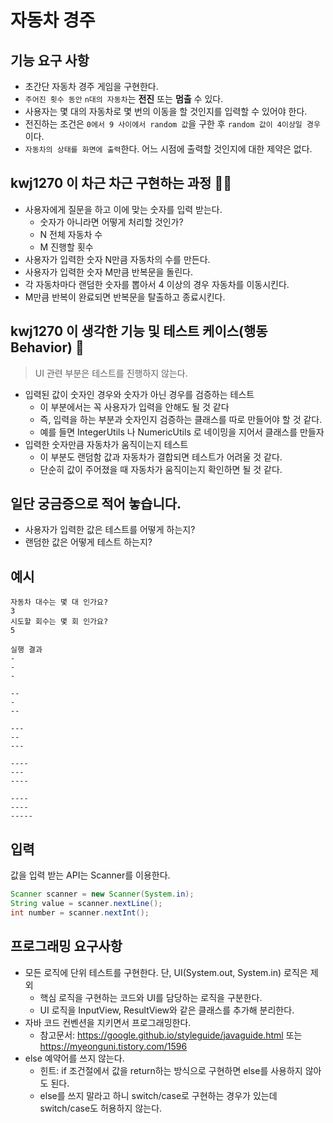# 자동차 경주 
## 기능 요구 사항

* 초간단 자동차 경주 게임을 구현한다.
* `주어진 횟수 동안` `n대의 자동차`는 **전진** 또는 **멈출** 수 있다.
* 사용자는 몇 대의 자동차로 몇 번의 이동을 할 것인지를 입력할 수 있어야 한다.
* 전진하는 조건은 `0에서 9 사이에서 random 값`을 구한 후 `random 값이 4이상일 경우`이다.
* `자동차의 상태를 화면에 출력`한다. 어느 시점에 출력할 것인지에 대한 제약은 없다.  

## kwj1270 이 차근 차근 구현하는 과정 💪🏻
    
* 사용자에게 질문을 하고 이에 맞는 숫자를 입력 받는다.    
  * 숫자가 아니라면 어떻게 처리할 것인가?       
  * N 전체 자동차 수     
  * M 진행할 횟수      
* 사용자가 입력한 숫자 N만큼 자동차의 수를 만든다.     
* 사용자가 입력한 숫자 M만큼 반복문을 돌린다.       
* 각 자동차마다 랜덤한 숫자를 뽑아서 4 이상의 경우 자동차를 이동시킨다.   
* M만큼 반복이 완료되면 반복문을 탈출하고 종료시킨다.   
   
## kwj1270 이 생각한 기능 및 테스트 케이스(행동 Behavior) 🤔
> UI 관련 부분은 테스트를 진행하지 않는다.  
              
* 입력된 값이 숫자인 경우와 숫자가 아닌 경우를 검증하는 테스트     
  * 이 부분에서는 꼭 사용자가 입력을 안해도 될 것 같다      
  * 즉, 입력을 하는 부분과 숫자인지 검증하는 클래스를 따로 만들어야 할 것 같다.  
  * 예를 들면 IntegerUtils 나 NumericUtils 로 네이밍을 지어서 클래스를 만들자       
* 입력한 숫자만큼 자동차가 움직이는지 테스트  
  * 이 부분도 랜덤함 값과 자동차가 결합되면 테스트가 어려울 것 같다.
  * 단순히 값이 주어졌을 때 자동차가 움직이는지 확인하면 될 것 같다.   

## 일단 궁금증으로 적어 놓습니다. 

* 사용자가 입력한 값은 테스트를 어떻게 하는지?  
* 랜덤한 값은 어떻게 테스트 하는지?  


## 예시
```
자동차 대수는 몇 대 인가요?
3
시도할 회수는 몇 회 인가요?
5

실행 결과
-
-
-

--
-
--

---
--
---

----
---
----

----
----
-----
```

## 입력
값을 입력 받는 API는 Scanner를 이용한다.
```java
Scanner scanner = new Scanner(System.in);
String value = scanner.nextLine();
int number = scanner.nextInt();
```

## 프로그래밍 요구사항
* 모든 로직에 단위 테스트를 구현한다. 단, UI(System.out, System.in) 로직은 제외
  * 핵심 로직을 구현하는 코드와 UI를 담당하는 로직을 구분한다.
  * UI 로직을 InputView, ResultView와 같은 클래스를 추가해 분리한다.
* 자바 코드 컨벤션을 지키면서 프로그래밍한다.
  * 참고문서: https://google.github.io/styleguide/javaguide.html 또는 https://myeonguni.tistory.com/1596
* else 예약어를 쓰지 않는다.
  * 힌트: if 조건절에서 값을 return하는 방식으로 구현하면 else를 사용하지 않아도 된다.
  * else를 쓰지 말라고 하니 switch/case로 구현하는 경우가 있는데 switch/case도 허용하지 않는다.